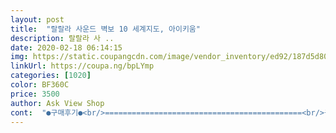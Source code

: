 ```yaml
---
layout: post 
title:  "랄랄라 사운드 벽보 10 세계지도, 아이키움" 
description: 랄랄라 사 ..
date: 2020-02-18 06:14:15 
img: https://static.coupangcdn.com/image/vendor_inventory/ed92/187d5d808d19aeb81d8f971d8ad6d11139c8d52225aad083d4b1cb636785.jpg 
linkUrl: https://coupa.ng/bpLYmp 
categories: [1020] 
color: BF360C 
price: 3500 
author: Ask View Shop 
cont:  "●구매후기●<br/>============================================<br/>구매하는데 도움이 되었으면 좋겠습니다~<br/>국기도 그려져 있고 한쪽은 아이들이 쉽게 접근할수있는 그림과 설명으로 되어있고 뒷면은 도시까지 나와있어서 좋은거 같아요 ^^<br/>그래서 저도 구매했어요~<br/>그리고 코팅이 되어 있어서 벽이나 문에 테이프로 붙이기도 편하구요.<br/> 앞면과 뒷면이 그림이 다르네여;; 한쪽은 아이들 눈높이에 맞춰서 귀여운 그림으로 되어 있고 한쪽은 실제 지도로 되어 있네여;; ㅎ<br/>그리구 QR코드동영상 쓸모 없다는 분들도 있는데 전 아기한테 들려주니 단순한 관심이라도 가져주니 좋은거 같아용~<br/>너무 큰거는 걸어놓을때가 없어서 쉽게 볼수 있는걸루 골랐는데 저는 너무 맘에 드네용^^<br/>돌돌돌 말아서 직사각형 쿠팡 박스 엄청 긴 상자에 넣어서 배송이 새벽에 되었구요.<br/> 꺼내보고 생각보다 사이즈가 커서 좋았어여.<br/> 사이즈는 보고 샀기에 대충 알고는 있었으나 실제로 보니 크기가 제법 크고 결코 작지 않아서 너무너무 마음에 들어염;;ㅎㅎ<br/>박스가 생각보다 컸어요<br/>사람이 없어서 수도는 나와 있는지 궁금했는데요.<br/> 요 제품은 국가별 수도까지 나와 있어서 너무 좋슙니다요!!! ㅋㅋ 맨밑에는 나라별 국기도 나와 있어서 국기도 외울수 있고 이 제품 정말 가성비 좋숩니다!! ㅋㅋㅋ<br/>새로운 것들을 좋아해서<br/>설명이 제대로 안 나와 있고 후기에도 자세히 적은<br/>세계로 뻗어나가라는 의미의 세계지도 ^^<br/>세계지도를 그동안 사려고 했었으나 안 사게 되었는데 첫째가 나라 위치를 잘 모르고 궁금하기도 해서 구매하게 되었네요.<br/>;; 검색해보니 가로가 이거보다 두배 정도 되는  지도는 이만원이 넘더군요.<br/> 이 제품은 정말 가격이 저렴해서 안 좋을까봐 걱정하며 주문을 했는데요 받아보니 훨씬 맘에 들어요 으흣;;; 만족만족!!!<br/>솔직한 구매 리뷰입니다<br/>시각적인 자극을 위해 구매해봤어요<br/>실물도 실제로 보니 크고 글씨도 잘 보이고 수도도 나와 있고 ;; 이정도면 이가격에 너무 잘 산거 같숩니다요!! 추천합니당 ;; 구매하셔도 후회는 안 할듯 합니돠!!’<br/>아.<br/>.<br/>모서리가 많이 날카로워요~가위로 동그랗게 잘 다듬어서 써야할듯해용<br/>아직은 뭔지 모르겠지만 색감도 뚜렷해 알록달록하고<br/>아참 무엇보다 코팅되어있어서 찢어질 염려가<br/>어린 아이 있는 집은 하나씩 다 있더라구요<br/>언젠가 세계지도라는걸 알 날이 오겠지요^^<br/>없어서 좋네요~~^^<br/>이제 7개월 아가 엄마입니다<br/>작으면 어쩌나 고민하고 주문 했는데 앞에서 보기에 하나도 안 작고 정말 잘 보이네요 ㅎㅎ 고민 하긴 했으나 정말 잘 산거 같아요.<br/> 그리고 맨위에 바코드 핸드폰으로 찍으면 동영상과 노래도 나옵니다요!! ㅋㅋㅋ<br/>잘쓰겠습니다<br/>진작 사서 붙여 놓을껄 ㅎㅎ 크기는 문에다 붙이니  똭 들어 맞네요 조금만 더 컸으면 문에다가 못 붙일뻔 했는데 다행히 아주 잘 맞네여;; 으흐흐흫 귀여운 그림으로 붙여 놓다가 아이들이 많이 크면 뒤에 실제 지도쪽으로 붙여놔야겠어여!!!!<br/>크기도 괜찮아서 머리맡에 붙여놓았습니다!<br/>============================================<br/>구매하는데 도움이 되었으면 좋겠습니다~<br/>국기도 그려져 있고 한쪽은 아이들이 쉽게 접근할수있는 그림과 설명으로 되어있고 뒷면은 도시까지 나와있어서 좋은거 같아요 ^^<br/>그래서 저도 구매했어요~<br/>그리고 코팅이 되어 있어서 벽이나 문에 테이프로 붙이기도 편하구요.<br/> 앞면과 뒷면이 그림이 다르네여;; 한쪽은 아이들 눈높이에 맞춰서 귀여운 그림으로 되어 있고 한쪽은 실제 지도로 되어 있네여;; ㅎ<br/>그리구 QR코드동영상 쓸모 없다는 분들도 있는데 전 아기한테 들려주니 단순한 관심이라도 가져주니 좋은거 같아용~<br/>너무 큰거는 걸어놓을때가 없어서 쉽게 볼수 있는걸루 골랐는데 저는 너무 맘에 드네용^^<br/>돌돌돌 말아서 직사각형 쿠팡 박스 엄청 긴 상자에 넣어서 배송이 새벽에 되었구요.<br/> 꺼내보고 생각보다 사이즈가 커서 좋았어여.<br/> 사이즈는 보고 샀기에 대충 알고는 있었으나 실제로 보니 크기가 제법 크고 결코 작지 않아서 너무너무 마음에 들어염;;ㅎㅎ<br/>박스가 생각보다 컸어요<br/>사람이 없어서 수도는 나와 있는지 궁금했는데요.<br/> 요 제품은 국가별 수도까지 나와 있어서 너무 좋슙니다요!!! ㅋㅋ 맨밑에는 나라별 국기도 나와 있어서 국기도 외울수 있고 이 제품 정말 가성비 좋숩니다!! ㅋㅋㅋ<br/>새로운 것들을 좋아해서<br/>설명이 제대로 안 나와 있고 후기에도 자세히 적은<br/>세계로 뻗어나가라는 의미의 세계지도 ^^<br/>세계지도를 그동안 사려고 했었으나 안 사게 되었는데 첫째가 나라 위치를 잘 모르고 궁금하기도 해서 구매하게 되었네요.<br/>;; 검색해보니 가로가 이거보다 두배 정도 되는  지도는 이만원이 넘더군요.<br/> 이 제품은 정말 가격이 저렴해서 안 좋을까봐 걱정하며 주문을 했는데요 받아보니 훨씬 맘에 들어요 으흣;;; 만족만족!!!<br/>솔직한 구매 리뷰입니다<br/>시각적인 자극을 위해 구매해봤어요<br/>실물도 실제로 보니 크고 글씨도 잘 보이고 수도도 나와 있고 ;; 이정도면 이가격에 너무 잘 산거 같숩니다요!! 추천합니당 ;; 구매하셔도 후회는 안 할듯 합니돠!!’<br/>아.<br/>.<br/>모서리가 많이 날카로워요~가위로 동그랗게 잘 다듬어서 써야할듯해용<br/>아직은 뭔지 모르겠지만 색감도 뚜렷해 알록달록하고<br/>아참 무엇보다 코팅되어있어서 찢어질 염려가<br/>어린 아이 있는 집은 하나씩 다 있더라구요<br/>언젠가 세계지도라는걸 알 날이 오겠지요^^<br/>없어서 좋네요~~^^<br/>이제 7개월 아가 엄마입니다<br/>작으면 어쩌나 고민하고 주문 했는데 앞에서 보기에 하나도 안 작고 정말 잘 보이네요 ㅎㅎ 고민 하긴 했으나 정말 잘 산거 같아요.<br/> 그리고 맨위에 바코드 핸드폰으로 찍으면 동영상과 노래도 나옵니다요!! ㅋㅋㅋ<br/>잘쓰겠습니다<br/>진작 사서 붙여 놓을껄 ㅎㅎ 크기는 문에다 붙이니  똭 들어 맞네요 조금만 더 컸으면 문에다가 못 붙일뻔 했는데 다행히 아주 잘 맞네여;; 으흐흐흫 귀여운 그림으로 붙여 놓다가 아이들이 많이 크면 뒤에 실제 지도쪽으로 붙여놔야겠어여!!!!<br/>크기도 괜찮아서 머리맡에 붙여놓았습니다!<br/>" 
---
```

